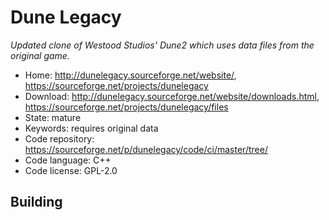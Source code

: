 # Dune Legacy

_Updated clone of Westood Studios' Dune2 which uses data files from the original game._

- Home: http://dunelegacy.sourceforge.net/website/, https://sourceforge.net/projects/dunelegacy
- Download: http://dunelegacy.sourceforge.net/website/downloads.html, https://sourceforge.net/projects/dunelegacy/files
- State: mature
- Keywords: requires original data
- Code repository: https://sourceforge.net/p/dunelegacy/code/ci/master/tree/
- Code language: C++
- Code license: GPL-2.0

## Building

